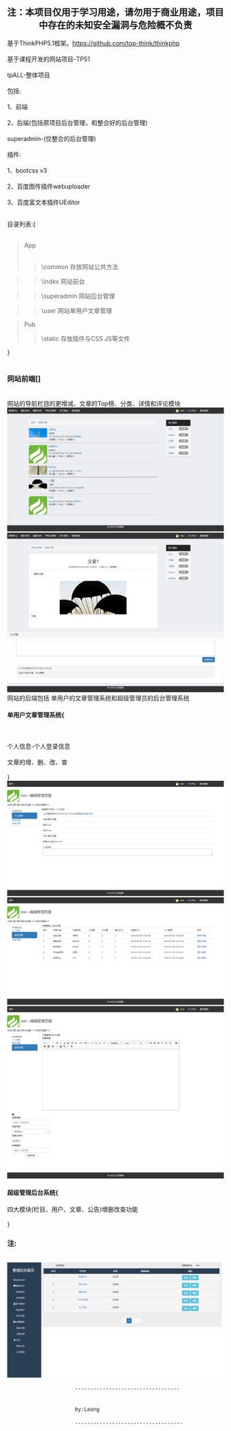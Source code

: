 ## <center>注：本项目仅用于学习用途，请勿用于商业用途，项目中存在的未知安全漏洞与危险概不负责</center>

基于ThinkPHP5.1框架。https://github.com/top-think/thinkphp<br>
<br>
基于课程开发的网站项目-TP51
<br><br>
tpALL-整体项目
<br><br>
包括: <br><br>
1、前端 
<br><br>
2、后端(包括原项目后台管理，和整合好的后台管理)
<br><br>
superadmin-(仅整合的后台管理)
<br><br>
插件: <br><br>1、bootcss v3 <br><br>
2、百度图传插件webuploader <br><br>
3、百度富文本插件UEditor<br><br>

目录列表:{<br><br>
> App
       <br><br>
>>  \common	     存放网站公共方法

>>  \index       网站前台

>>  \superadmin  网站后台管理

>>  \user        网站单用户文章管理

>   Pub
>>  \static      存放插件与CSS JS等文件

}
<br><br>
### 网站前端[]<br><br>
网站的导航栏目的更增减、文章的Top榜、分类、详情和评论模块
<br>
<img  src="https://github.com/LeonGinger/thnkphp-myPHPclass-TP51/blob/master/tp-phphotos/up%20(6).png">
<br>
<img src="https://github.com/LeonGinger/thnkphp-myPHPclass-TP51/blob/master/tp-phphotos/up%20(7).png">
<br>
网站的后端包括 单用户的文章管理系统和超级管理员的后台管理系统
<br>
#### 单用户文章管理系统{
<br><br>
个人信息-个人登录信息<br><br>
文章的增、删、改、查<br><br>
}
<br>
<img src="https://github.com/LeonGinger/thnkphp-myPHPclass-TP51/blob/master/tp-phphotos/up%20(5).png">
<br>
<img src="https://github.com/LeonGinger/thnkphp-myPHPclass-TP51/blob/master/tp-phphotos/up%20(3).png">
<br>
<img src="https://github.com/LeonGinger/thnkphp-myPHPclass-TP51/blob/master/tp-phphotos/up%20(4).png">
<br>

#### 超级管理后台系统{
四大模块(栏目、用户、文章、公告)增删改查功能<br><br>
}

### 注:
<br>
<img  src="https://github.com/LeonGinger/thnkphp-myPHPclass-TP51/blob/master/tp-phphotos/up%20(2).png">
<br>



































                          ----------------------------------
                          
                          
                          by:Leong
                          
                          -----------------------------------
